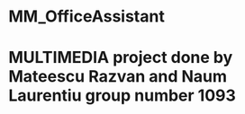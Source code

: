 # MM_OfficeAssistant

# MULTIMEDIA project done by Mateescu Razvan and Naum Laurentiu group number 1093 
